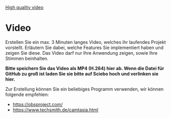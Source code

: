 [High quality video](https://th-koeln.sciebo.de/s/XKHqkVsVUh1SvnV)

# Video
Erstellen Sie ein max. 3 Minuten langes Video, welches ihr laufendes Projekt vorstellt. 
Erläutern Sie dabei, welche Features Sie implementiert haben und zeigen Sie diese.
Das Video darf nur Ihre Anwendung zeigen, sowie Ihre Stimmen beinhalten.

**Bitte speichern Sie das Video als MP4 (H.264) hier ab. Wenn die Datei für GitHub zu groß ist laden Sie sie bitte auf Sciebo hoch und verlinken sie hier.**

Zur Erstellung können Sie ein beliebiges Programm verwenden, wir können folgende empfehlen:
- https://obsproject.com/
- https://www.techsmith.de/camtasia.html
